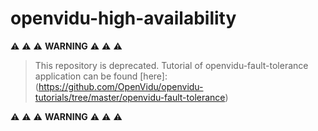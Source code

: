 # openvidu-high-availability

:warning: :warning: :warning: **WARNING** :warning: :warning: :warning:

> This repository is deprecated. Tutorial of openvidu-fault-tolerance application can be found [here]:(https://github.com/OpenVidu/openvidu-tutorials/tree/master/openvidu-fault-tolerance)

:warning: :warning: :warning: **WARNING** :warning: :warning: :warning:
